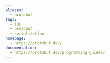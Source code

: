 ```yaml
---
aliases:
  - protobuf
tags:
  - IDL
  - protobuf
  - serialization
homepage:
  - https://protobuf.dev/
documentation:
  - https://protobuf.dev/programming-guides/
---
```

